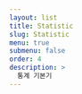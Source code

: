 ```yaml
---
layout: list
title: Statistic
slug: Statistic
menu: true
submenu: false
order: 4
description: >
  통계 기본기
---
```


